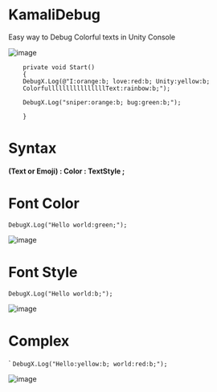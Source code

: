 # KamaliDebug
Easy way to Debug Colorful texts in Unity Console

![image](https://user-images.githubusercontent.com/16706911/66837274-97480a80-ef6f-11e9-82c3-c91790c21de1.png)

```
    private void Start()
    {
    DebugX.Log(@"I:orange:b; love:red:b; Unity:yellow:b;
    ColorfullllllllllllllllText:rainbow:b;");
    
    DebugX.Log("sniper:orange:b; bug:green:b;");

    }
```

# Syntax

<H4> (Text or Emoji)  : Color  : TextStyle ;

# Font Color

```DebugX.Log("Hello world:green;");```

![image](https://user-images.githubusercontent.com/16706911/66838151-0ffb9680-ef71-11e9-9b37-d43f949eb314.png)


# Font Style

```DebugX.Log("Hello world:b;");```
    
![image](https://user-images.githubusercontent.com/16706911/66838211-286bb100-ef71-11e9-8b01-1013f6be07ab.png)


# Complex
`
```DebugX.Log("Hello:yellow:b; world:red:b;");```

![image](https://user-images.githubusercontent.com/16706911/66838419-7da7c280-ef71-11e9-83c6-d0dda9d5d75f.png)
